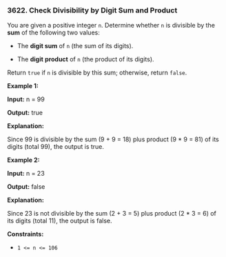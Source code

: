 ### 3622\. Check Divisibility by Digit Sum and Product

You are given a positive integer `n`. Determine whether `n` is divisible by the **sum** of the following two values:

*   The **digit sum** of `n` (the sum of its digits).
    
*   The **digit** **product** of `n` (the product of its digits).
    

Return `true` if `n` is divisible by this sum; otherwise, return `false`.

**Example 1:**

**Input:** n = 99

**Output:** true

**Explanation:**

Since 99 is divisible by the sum (9 + 9 = 18) plus product (9 \* 9 = 81) of its digits (total 99), the output is true.

**Example 2:**

**Input:** n = 23

**Output:** false

**Explanation:**

Since 23 is not divisible by the sum (2 + 3 = 5) plus product (2 \* 3 = 6) of its digits (total 11), the output is false.

**Constraints:**

*   `1 <= n <= 106`
